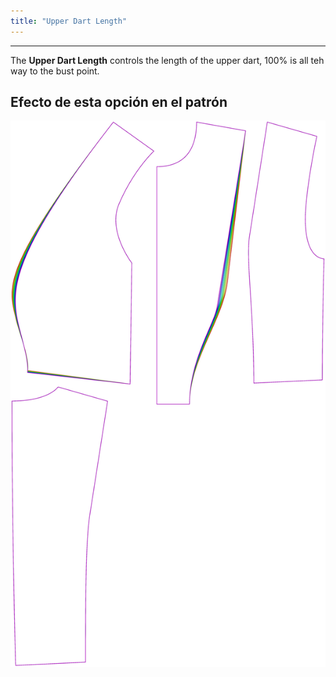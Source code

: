```yaml
---
title: "Upper Dart Length"
---
```


***

The **Upper Dart Length** controls the length of the upper dart, 100% is all teh way to the bust point.

## Efecto de esta opción en el patrón

![Esta imagen muestra el efecto de esta opción al superponer varias variantes que tienen un valor diferente para esta opción](noble_upperdartlength_sample.svg "Efecto de esta opción en el patrón")
